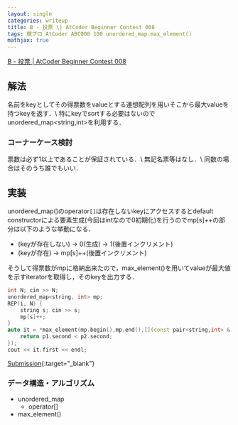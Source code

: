 ```yaml
---
layout: single
categories: writeup
title: B - 投票 \| AtCoder Beginner Contest 008
tags: 競プロ AtCoder ABC008 100 unordered_map max_element()
mathjax: true
---
```


[B - 投票 \| AtCoder Beginner Contest 008](https://beta.atcoder.jp/contests/abc008/tasks/abc008_2)

## 解法
名前をkeyとしてその得票数をvalueとする連想配列を用いそこから最大valueを持つkeyを返す．\\
特にkeyでsortする必要はないのでunordered_map<string,int>を利用する．


### コーナーケース検討
票数は必ず1以上であることが保証されている．\\
無記名票等はなし．\\
同数の場合はそのうち誰でもいい．

## 実装
unordered_map()のoperator`[]`は存在しないkeyにアクセスするとdefault constructorによる要素生成(今回はintなので0初期化)を行うのでmp[s]++の部分は以下のような挙動になる．
- (keyが存在しない) -> 0(生成) -> 1(後置インクリメント)
- (keyが存在) -> mp[s]++(後置インクリメント)

そうして得票数がmpに格納出来たので，max_element()を用いてvalueが最大値を示すiteratorを取得し，そのkeyを出力する．
```cpp
int N; cin >> N;
unordered_map<string, int> mp;
REP(i, N) {
    string s; cin >> s;
    mp[s]++;
}
auto it = *max_element(mp.begin(),mp.end(),[](const pair<string,int> & p1, const pair<string,int> & p2){
    return p1.second < p2.second;
});
cout << it.first << endl;
```
[Submission](https://beta.atcoder.jp/contests/abc008/submissions/3005877){:target="_blank"}

### データ構造・アルゴリズム
- unordered_map
    - operator[]
- max_element()